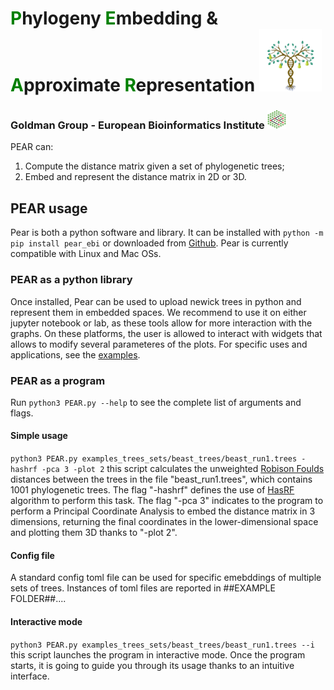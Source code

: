 # <font color='green'>P</font>hylogeny <font color='green'>E</font>mbedding & <font color='green'>A</font>pproximate <font color='green'>R</font>epresentation <img src="LOGO_PEAR.png" width="100" height="100">
### Goldman Group - European Bioinformatics Institute <img src="goldman_logo.png" width="30" height="30">

PEAR can:
1. Compute the distance matrix given a set of phylogenetic trees;
2. Embed and represent the distance matrix in 2D or 3D.

## PEAR usage
Pear is both a python software and library. It can be installed with `python -m pip install pear_ebi` or downloaded from <a href="https://github.com/AndreaRubbi/Pear-EBI">Github</a>. Pear is currently compatible with Linux and Mac OSs. 

### PEAR as a python library
Once installed, Pear can be used to upload newick trees in python and represent them in embedded spaces. We recommend to use it on either jupyter notebook or lab, as these tools allow for more interaction with the graphs. On these platforms, the user is allowed to interact with widgets that allows to modify several parameteres of the plots. For specific uses and applications, see the <a href='https://github.com/AndreaRubbi/Pear-EBI/tree/pear_ebi/examples_tree_sets'>examples</a>.

### PEAR as a program
Run `python3 PEAR.py --help` to see the complete list of arguments and flags.
#### Simple usage
`python3 PEAR.py examples_trees_sets/beast_trees/beast_run1.trees -hashrf -pca 3 -plot 2`
this script calculates the unweighted <a href='https://doi.org/10.1016/0025-5564(81)90043-2'>Robison Foulds</a> distances between the trees in the file "beast_run1.trees", which contains 1001 phylogenetic trees. 
The flag "-hashrf" defines the use of [HasRF](https://code.google.com/archive/p/hashrf/) algorithm to perform this task.
The flag "-pca 3" indicates to the program to perform a Principal Coordinate Analysis to embed the distance matrix in 3 dimensions, returning the final coordinates in the lower-dimensional space and plotting them 3D thanks to "-plot 2".
#### Config file
A standard config toml file can be used for specific emebddings of multiple sets of trees. Instances of toml files are reported in ##EXAMPLE FOLDER##....
#### Interactive mode
`python3 PEAR.py examples_trees_sets/beast_trees/beast_run1.trees --i`
this script launches the program in interactive mode. Once the program starts, it is going to guide you through its usage thanks to an intuitive interface.


